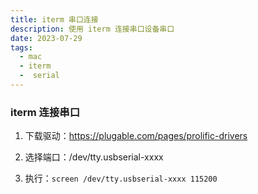 ```yaml
---
title: iterm 串口连接
description: 使用 iterm 连接串口设备串口
date: 2023-07-29
tags:
  - mac
  - iterm
  -  serial
---
```


### iterm 连接串口

1. 下载驱动：<https://plugable.com/pages/prolific-drivers>

2. 选择端口：/dev/tty.usbserial-xxxx

3. 执行：`screen /dev/tty.usbserial-xxxx 115200`
